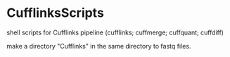 # CufflinksScripts
shell scripts for Cufflinks pipeline (cufflinks; cuffmerge; cuffquant; cuffdiff)

make a directory "Cufflinks" in the same directory to fastq files.
